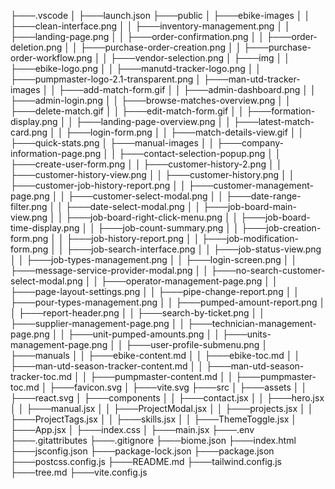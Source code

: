 ├───.vscode
│   ├───launch.json
├───public
│   ├───ebike-images
│   │   ├───clean-interface.png
│   │   ├───inventory-management.png
│   │   ├───landing-page.png
│   │   ├───order-confirmation.png
│   │   ├───order-deletion.png
│   │   ├───purchase-order-creation.png
│   │   ├───purchase-order-workflow.png
│   │   ├───vendor-selection.png
│   ├───img
│   │   ├───ebike-logo.png
│   │   ├───manutd-tracker-logo.png
│   │   ├───pumpmaster-logo-2.1-transparent.png
│   ├───man-utd-tracker-images
│   │   ├───add-match-form.gif
│   │   ├───admin-dashboard.png
│   │   ├───admin-login.png
│   │   ├───browse-matches-overview.png
│   │   ├───delete-match.gif
│   │   ├───edit-match-form.gif
│   │   ├───formation-display.png
│   │   ├───landing-page-overview.png
│   │   ├───latest-match-card.png
│   │   ├───login-form.png
│   │   ├───match-details-view.gif
│   │   ├───quick-stats.png
│   ├───manual-images
│   │   ├───company-information-page.png
│   │   ├───contact-selection-popup.png
│   │   ├───create-user-form.png
│   │   ├───customer-history-2.png
│   │   ├───customer-history-view.png
│   │   ├───customer-history.png
│   │   ├───customer-job-history-report.png
│   │   ├───customer-management-page.png
│   │   ├───customer-select-modal.png
│   │   ├───date-range-filter.png
│   │   ├───date-select-modal.png
│   │   ├───job-board-main-view.png
│   │   ├───job-board-right-click-menu.png
│   │   ├───job-board-time-display.png
│   │   ├───job-count-summary.png
│   │   ├───job-creation-form.png
│   │   ├───job-history-report.png
│   │   ├───job-modification-form.png
│   │   ├───job-search-interface.png
│   │   ├───job-status-view.png
│   │   ├───job-types-management.png
│   │   ├───login-screen.png
│   │   ├───message-service-provider-modal.png
│   │   ├───no-search-customer-select-modal.png
│   │   ├───operator-management-page.png
│   │   ├───page-layout-settings.png
│   │   ├───pipe-change-report.png
│   │   ├───pour-types-management.png
│   │   ├───pumped-amount-report.png
│   │   ├───report-header.png
│   │   ├───search-by-ticket.png
│   │   ├───supplier-management-page.png
│   │   ├───technician-management-page.png
│   │   ├───unit-pumped-amounts.png
│   │   ├───units-management-page.png
│   │   ├───user-profile-submenu.png
│   ├───manuals
│   │   ├───ebike-content.md
│   │   ├───ebike-toc.md
│   │   ├───man-utd-season-tracker-content.md
│   │   ├───man-utd-season-tracker-toc.md
│   │   ├───pumpmaster-content.md
│   │   ├───pumpmaster-toc.md
│   ├───favicon.svg
│   ├───vite.svg
├───src
│   ├───assets
│   │   ├───react.svg
│   ├───components
│   │   ├───contact.jsx
│   │   ├───hero.jsx
│   │   ├───manual.jsx
│   │   ├───ProjectModal.jsx
│   │   ├───projects.jsx
│   │   ├───ProjectTags.jsx
│   │   ├───skills.jsx
│   │   ├───ThemeToggle.jsx
│   ├───App.jsx
│   ├───index.css
│   ├───main.jsx
├───.env
├───.gitattributes
├───.gitignore
├───biome.json
├───index.html
├───jsconfig.json
├───package-lock.json
├───package.json
├───postcss.config.js
├───README.md
├───tailwind.config.js
├───tree.md
├───vite.config.js
